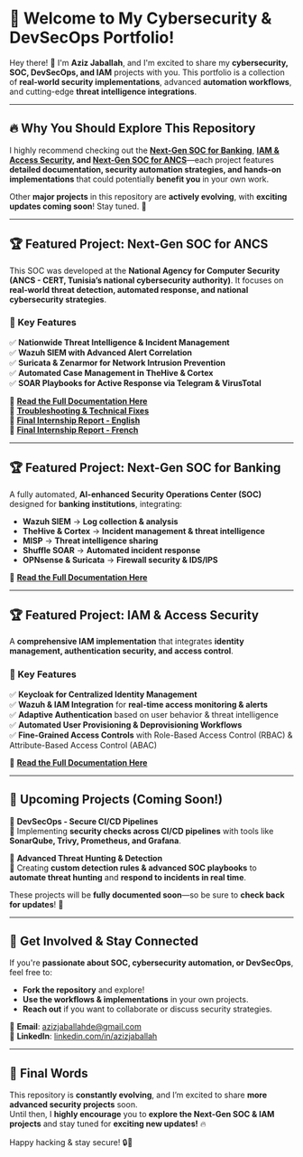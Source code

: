 # 🌟 Welcome to My Cybersecurity & DevSecOps Portfolio!

Hey there! 👋 I'm **Aziz Jaballah**, and I'm excited to share my **cybersecurity, SOC, DevSecOps, and IAM** projects with you. This portfolio is a collection of **real-world security implementations**, advanced **automation workflows**, and cutting-edge **threat intelligence integrations**.

---

## 🔥 Why You Should Explore This Repository  
I highly recommend checking out the **[Next-Gen SOC for Banking](/projects/next-gen-soc-banking/README.md)**, **[IAM & Access Security](/projects/IAM/README.md), and [Next-Gen SOC for ANCS](/projects/next-gen-soc-ancs/README.md)**—each project features **detailed documentation, security automation strategies, and hands-on implementations** that could potentially **benefit you** in your own work.  

Other **major projects** in this repository are **actively evolving**, with **exciting updates coming soon**! Stay tuned. 🚀

---

## 🏆 Featured Project: **Next-Gen SOC for ANCS**
This SOC was developed at the **National Agency for Computer Security (ANCS - CERT, Tunisia’s national cybersecurity authority)**. It focuses on **real-world threat detection, automated response, and national cybersecurity strategies**.

### **🔹 Key Features**
✅ **Nationwide Threat Intelligence & Incident Management**  
✅ **Wazuh SIEM with Advanced Alert Correlation**  
✅ **Suricata & Zenarmor for Network Intrusion Prevention**  
✅ **Automated Case Management in TheHive & Cortex**  
✅ **SOAR Playbooks for Active Response via Telegram & VirusTotal**

📌 **[Read the Full Documentation Here](projects/next-gen-soc-cert/README.md)**  
📌 **[Troubleshooting & Technical Fixes](projects/next-gen-soc-cert/TROUBLESHOOTING_ANCS.md)**  
📌 **[Final Internship Report - English](projects/next-gen-soc-cert/FinalReportGB.md)**  
📌 **[Final Internship Report - French](projects/next-gen-soc-cert/FinalReportFR.md)**  

---

## 🏆 Featured Project: **Next-Gen SOC for Banking**
A fully automated, **AI-enhanced Security Operations Center (SOC)** designed for **banking institutions**, integrating:

- **Wazuh SIEM** → **Log collection & analysis**
- **TheHive & Cortex** → **Incident management & threat intelligence**
- **MISP** → **Threat intelligence sharing**
- **Shuffle SOAR** → **Automated incident response**
- **OPNsense & Suricata** → **Firewall security & IDS/IPS**

📌 **[Read the Full Documentation Here](projects/next-gen-soc-banking/README.md)**  

---

## 🏆 Featured Project: **IAM & Access Security**
A **comprehensive IAM implementation** that integrates **identity management, authentication security, and access control**.

### **🔹 Key Features**
✅ **Keycloak for Centralized Identity Management**  
✅ **Wazuh & IAM Integration** for **real-time access monitoring & alerts**  
✅ **Adaptive Authentication** based on user behavior & threat intelligence  
✅ **Automated User Provisioning & Deprovisioning Workflows**  
✅ **Fine-Grained Access Controls** with Role-Based Access Control (RBAC) & Attribute-Based Access Control (ABAC)  

📌 **[Read the Full Documentation Here](projects/IAM/README.md)**  

---

## 🚀 Upcoming Projects (Coming Soon!)
🔹 **DevSecOps - Secure CI/CD Pipelines**  
🔧 Implementing **security checks across CI/CD pipelines** with tools like **SonarQube, Trivy, Prometheus, and Grafana**.

🔹 **Advanced Threat Hunting & Detection**  
🔎 Creating **custom detection rules & advanced SOC playbooks** to **automate threat hunting** and **respond to incidents in real time**.

These projects will be **fully documented soon**—so be sure to **check back for updates**! 🚀

---

## 🤝 Get Involved & Stay Connected  
If you're **passionate about SOC, cybersecurity automation, or DevSecOps**, feel free to:
- **Fork the repository** and explore!
- **Use the workflows & implementations** in your own projects.
- **Reach out** if you want to collaborate or discuss security strategies.

📧 **Email**: azizjaballahde@gmail.com  
🔗 **LinkedIn**: [linkedin.com/in/azizjaballah](https://www.linkedin.com/in/aziz-jaballah/)  

---

## 🎯 Final Words  
This repository is **constantly evolving**, and I’m excited to share **more advanced security projects** soon.  
Until then, I **highly encourage** you to **explore the Next-Gen SOC & IAM projects** and stay tuned for **exciting new updates!** 🔥  

Happy hacking & stay secure! 🔒🚀
